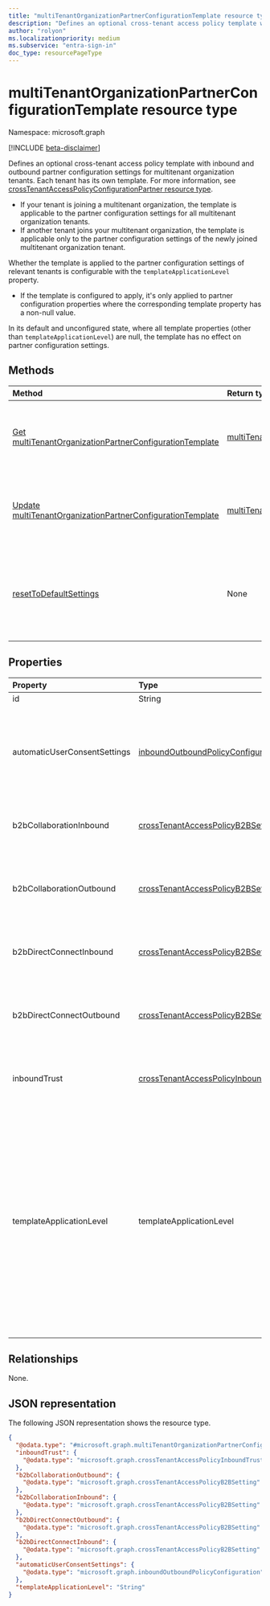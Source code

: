 ```yaml
---
title: "multiTenantOrganizationPartnerConfigurationTemplate resource type"
description: "Defines an optional cross-tenant access policy template with inbound and outbound partner configuration settings for multitenant organization tenants."
author: "rolyon"
ms.localizationpriority: medium
ms.subservice: "entra-sign-in"
doc_type: resourcePageType
---
```


# multiTenantOrganizationPartnerConfigurationTemplate resource type

Namespace: microsoft.graph

[!INCLUDE [beta-disclaimer](../../includes/beta-disclaimer.md)]

Defines an optional cross-tenant access policy template with inbound and outbound partner configuration settings for multitenant organization tenants. Each tenant has its own template. For more information, see [crossTenantAccessPolicyConfigurationPartner resource type](../resources/crosstenantaccesspolicyconfigurationpartner.md).

* If your tenant is joining a multitenant organization, the template is applicable to the partner configuration settings for all multitenant organization tenants.
* If another tenant joins your multitenant organization, the template is applicable only to the partner configuration settings of the newly joined multitenant organization tenant.

Whether the template is applied to the partner configuration settings of relevant tenants is configurable with the `templateApplicationLevel` property.

* If the template is configured to apply, it's only applied to partner configuration properties where the corresponding template property has a non-null value.

In its default and unconfigured state, where all template properties (other than `templateApplicationLevel`) are null, the template has no effect on partner configuration settings.

## Methods
|Method|Return type|Description|
|:---|:---|:---|
|[Get multiTenantOrganizationPartnerConfigurationTemplate](../api/multitenantorganizationpartnerconfigurationtemplate-get.md)|[multiTenantOrganizationPartnerConfigurationTemplate](../resources/multitenantorganizationpartnerconfigurationtemplate.md)|Get the inbound and outbound partner configuration settings of the template.|
|[Update multiTenantOrganizationPartnerConfigurationTemplate](../api/multitenantorganizationpartnerconfigurationtemplate-update.md)|[multiTenantOrganizationPartnerConfigurationTemplate](../resources/multitenantorganizationpartnerconfigurationtemplate.md)|Update the inbound and outbound partner configuration settings of the template.|
|[resetToDefaultSettings](../api/multitenantorganizationpartnerconfigurationtemplate-resettodefaultsettings.md)|None|Reset the inbound and outbound partner configuration settings of the template to the default values.|

## Properties
|Property|Type|Description|
|:---|:---|:---|
|id|String|ID of the template. Key.|
|automaticUserConsentSettings|[inboundOutboundPolicyConfiguration](../resources/inboundoutboundpolicyconfiguration.md)|Determines the partner-specific configuration for automatic user consent settings. Unless configured, the **inboundAllowed** and **outboundAllowed** properties are `null` and inherit from the default settings, which is always `false`.|
|b2bCollaborationInbound|[crossTenantAccessPolicyB2BSetting](../resources/crosstenantaccesspolicyb2bsetting.md)|Defines your partner-specific configuration for users from other organizations accessing your resources via Microsoft Entra B2B collaboration.|
|b2bCollaborationOutbound|[crossTenantAccessPolicyB2BSetting](../resources/crosstenantaccesspolicyb2bsetting.md)|Defines your partner-specific configuration for users in your organization going outbound to access resources in another organization via Microsoft Entra B2B collaboration.|
|b2bDirectConnectInbound|[crossTenantAccessPolicyB2BSetting](../resources/crosstenantaccesspolicyb2bsetting.md)|Defines your partner-specific configuration for users from other organizations accessing your resources via Azure B2B direct connect.|
|b2bDirectConnectOutbound|[crossTenantAccessPolicyB2BSetting](../resources/crosstenantaccesspolicyb2bsetting.md)|Defines your partner-specific configuration for users in your organization going outbound to access resources in another organization via Microsoft Entra B2B direct connect.|
|inboundTrust|[crossTenantAccessPolicyInboundTrust](../resources/crosstenantaccesspolicyinboundtrust.md)|Determines the partner-specific configuration for trusting other Conditional Access claims from external Microsoft Entra organizations.|
|templateApplicationLevel|templateApplicationLevel|Specifies whether the template will be applied to partner configuration settings of certain tenants. The possible values are: `none`, `newPartners`, `existingPartners`, `unknownFutureValue`. You can also specify multiple values like `newPartners,existingPartners` (default). `none` indicates the template isn't applied to any new or existing partner tenants. `newPartners` indicates the template is applied to new partner tenants. `existingPartners` indicates the template is applied to existing partner tenants, those who already had partner-specific partner configurations in place.|

## Relationships
None.

## JSON representation
The following JSON representation shows the resource type.
<!-- {
  "blockType": "resource",
  "keyProperty": "id",
  "@odata.type": "microsoft.graph.multiTenantOrganizationPartnerConfigurationTemplate",
  "openType": false
}
-->
``` json
{
  "@odata.type": "#microsoft.graph.multiTenantOrganizationPartnerConfigurationTemplate",
  "inboundTrust": {
    "@odata.type": "microsoft.graph.crossTenantAccessPolicyInboundTrust"
  },
  "b2bCollaborationOutbound": {
    "@odata.type": "microsoft.graph.crossTenantAccessPolicyB2BSetting"
  },
  "b2bCollaborationInbound": {
    "@odata.type": "microsoft.graph.crossTenantAccessPolicyB2BSetting"
  },
  "b2bDirectConnectOutbound": {
    "@odata.type": "microsoft.graph.crossTenantAccessPolicyB2BSetting"
  },
  "b2bDirectConnectInbound": {
    "@odata.type": "microsoft.graph.crossTenantAccessPolicyB2BSetting"
  },
  "automaticUserConsentSettings": {
    "@odata.type": "microsoft.graph.inboundOutboundPolicyConfiguration"
  },
  "templateApplicationLevel": "String"
}
```
